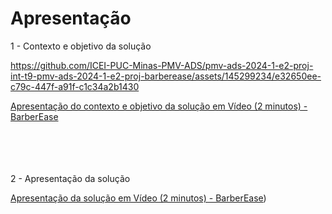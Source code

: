 # Apresentação

1 - Contexto e objetivo da solução

https://github.com/ICEI-PUC-Minas-PMV-ADS/pmv-ads-2024-1-e2-proj-int-t9-pmv-ads-2024-1-e2-proj-barberease/assets/145299234/e32650ee-c79c-447f-a91f-c1c34a2b1430

[Apresentação do contexto e objetivo da solução em Vídeo (2 minutos) - BarberEase](./assets/barberease-solution-video.mp4)

<br></br>
<br></br>
2 - Apresentação da solução

[Apresentação da solução em Vídeo (2 minutos) - BarberEase](https://github.com/ICEI-PUC-Minas-PMV-ADS/pmv-ads-2024-1-e2-proj-int-t9-pmv-ads-2024-1-e2-proj-barberease/blob/main/presentation/assets/BarberEase%20-apresenta%C3%A7%C3%A3o%20da%20solu%C3%A7%C3%A3o.mp4))




